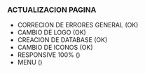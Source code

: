 <h3>ACTUALIZACION PAGINA</h3>

- CORRECION DE ERRORES GENERAL (OK)
- CAMBIO DE LOGO (OK)
- CREACION DE DATABASE (OK)
- CAMBIO DE ICONOS (OK)
- RESPONSIVE 100% ()
- MENU ()
